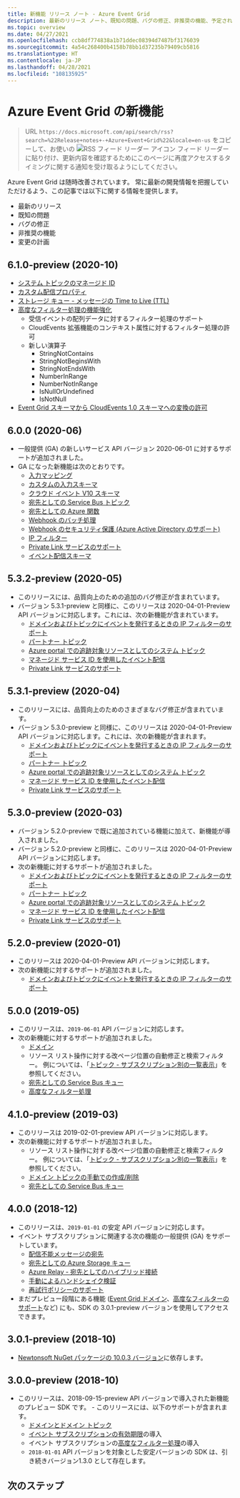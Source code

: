 ```yaml
---
title: 新機能 リリース ノート - Azure Event Grid
description: 最新のリリース ノート、既知の問題、バグの修正、非推奨の機能、予定されている変更点など、Azure Event Grid の新着情報について説明します。
ms.topic: overview
ms.date: 04/27/2021
ms.openlocfilehash: ccb8df774838a1b71ddec08394d7487bf3176039
ms.sourcegitcommit: 4a54c268400b4158b78bb1d37235b79409cb5816
ms.translationtype: HT
ms.contentlocale: ja-JP
ms.lasthandoff: 04/28/2021
ms.locfileid: "108135925"
---
```

# <a name="whats-new-in-azure-event-grid"></a>Azure Event Grid の新機能

>URL `https://docs.microsoft.com/api/search/rss?search=%22Release+notes+-+Azure+Event+Grid%22&locale=en-us` をコピーして、お使いの ![RSS フィード リーダー アイコン](./media/whats-new/feed-icon-16x16.png) フィード リーダーに貼り付け、更新内容を確認するためにこのページに再度アクセスするタイミングに関する通知を受け取るようにしてください。

Azure Event Grid は随時改善されています。 常に最新の開発情報を把握していただけるよう、この記事では以下に関する情報を提供します。

- 最新のリリース
- 既知の問題
- バグの修正
- 非推奨の機能
- 変更の計画

## <a name="610-preview-2020-10"></a>6.1.0-preview (2020-10)
- [システム トピックのマネージド ID](enable-identity-system-topics.md)
- [カスタム配信プロパティ](delivery-properties.md)
- [ストレージ キュー - メッセージの Time to Live (TTL)](delivery-properties.md#configure-time-to-live-on-outgoing-events-to-azure-storage-queues)
- [高度なフィルター処理の機能強化](event-filtering.md#advanced-filtering)
    - 受信イベントの配列データに対するフィルター処理のサポート
    - CloudEvents 拡張機能のコンテキスト属性に対するフィルター処理の許可
    - 新しい演算子
        - StringNotContains
        - StringNotBeginsWith
        - StringNotEndsWith
        - NumberInRange
        - NumberNotInRange
        - IsNullOrUndefined
        - IsNotNull
- [ Event Grid スキーマから CloudEvents 1.0 スキーマへの変換の許可](cloudevents-schema.md#configure-event-grid-for-cloudevents)
        

## <a name="600-2020-06"></a>6.0.0 (2020-06)
- 一般提供 (GA) の新しいサービス API バージョン 2020-06-01 に対するサポートが追加されました。
- GA になった新機能は次のとおりです。
    - [入力マッピング](input-mappings.md)
    - [カスタムの入力スキーマ](input-mappings.md)
    - [クラウド イベント V10 スキーマ](cloud-event-schema.md)
    - [宛先としての Service Bus トピック](handler-service-bus.md)
    - [宛先としての Azure 関数](handler-functions.md)
    - [Webhook のバッチ処理](./edge/delivery-output-batching.md)
    - [Webhook のセキュリティ保護 (Azure Active Directory のサポート)](secure-webhook-delivery.md)
    - [IP フィルター](configure-firewall.md)
    - [Private Link サービスのサポート](configure-private-endpoints.md)
    - [イベント配信スキーマ](event-schema.md)

## <a name="532-preview-2020-05"></a>5.3.2-preview (2020-05)
- このリリースには、品質向上のための追加のバグ修正が含まれています。
- バージョン 5.3.1-preview と同様に、このリリースは 2020-04-01-Preview API バージョンに対応します。これには、次の新機能が含まれています。 
    - [ドメインおよびトピックにイベントを発行するときの IP フィルターのサポート](configure-firewall.md)
    - [パートナー トピック](./partner-events-overview.md)
    - [Azure portal での追跡対象リソースとしてのシステム トピック](system-topics.md)
    - [マネージド サービス ID を使用したイベント配信](managed-service-identity.md) 
    - [Private Link サービスのサポート](configure-private-endpoints.md)

## <a name="531-preview-2020-04"></a>5.3.1-preview (2020-04)
- このリリースには、品質向上のためのさまざまなバグ修正が含まれています。
- バージョン 5.3.0-preview と同様に、このリリースは 2020-04-01-Preview API バージョンに対応します。これには、次の新機能が含まれます。 
    - [ドメインおよびトピックにイベントを発行するときの IP フィルターのサポート](configure-firewall.md)
    - [パートナー トピック](./partner-events-overview.md)
    - [Azure portal での追跡対象リソースとしてのシステム トピック](system-topics.md)
    - [マネージド サービス ID を使用したイベント配信](managed-service-identity.md) 
    - [Private Link サービスのサポート](configure-private-endpoints.md)

## <a name="530-preview-2020-03"></a>5.3.0-preview (2020-03)
- バージョン 5.2.0-preview で既に追加されている機能に加えて、新機能が導入されました。 
- バージョン 5.2.0-preview と同様に、このリリースは 2020-04-01-Preview API バージョンに対応します。
- 次の新機能に対するサポートが追加されました。 
    - [ドメインおよびトピックにイベントを発行するときの IP フィルターのサポート](configure-firewall.md)
    - [パートナー トピック](./partner-events-overview.md)
    - [Azure portal での追跡対象リソースとしてのシステム トピック](system-topics.md)
    - [マネージド サービス ID を使用したイベント配信](managed-service-identity.md) 
    - [Private Link サービスのサポート](configure-private-endpoints.md)

## <a name="520-preview-2020-01"></a>5.2.0-preview (2020-01)
- このリリースは 2020-04-01-Preview API バージョンに対応します。
- 次の新機能に対するサポートが追加されました。
    - [ドメインおよびトピックにイベントを発行するときの IP フィルターのサポート](configure-firewall.md)

## <a name="500-2019-05"></a>5.0.0 (2019-05)
- このリリースは、`2019-06-01` API バージョンに対応します。
- 次の新機能に対するサポートが追加されました。
    * [ドメイン](event-domains.md)
    * リソース リスト操作に対する改ページ位置の自動修正と検索フィルター。 例については、「[トピック - サブスクリプション別の一覧表示](/rest/api/eventgrid/version2020-10-15-preview/partnernamespaces/listbysubscription)」を参照してください。
    * [宛先としての Service Bus キュー](handler-service-bus.md)
    * [高度なフィルター処理](event-filtering.md#advanced-filtering)

## <a name="410-preview-2019-03"></a>4.1.0-preview (2019-03)
- このリリースは 2019-02-01-preview API バージョンに対応します。
- 次の新機能に対するサポートが追加されました。
    * リソース リスト操作に対する改ページ位置の自動修正と検索フィルター。 例については、「[トピック - サブスクリプション別の一覧表示](/rest/api/eventgrid/version2020-10-15-preview/partnernamespaces/listbysubscription)」を参照してください。
    * [ドメイン トピックの手動での作成/削除](how-to-event-domains.md)
    * [宛先としての Service Bus キュー](handler-service-bus.md)

## <a name="400-2018-12"></a>4.0.0 (2018-12)
- このリリースは、`2019-01-01` の安定 API バージョンに対応します。
- イベント サブスクリプションに関連する次の機能の一般提供 (GA) をサポートしています。
    * [配信不能メッセージの宛先](manage-event-delivery.md)
    * [宛先としての Azure Storage キュー](handler-storage-queues.md)
    * [Azure Relay - 宛先としてのハイブリッド接続](handler-relay-hybrid-connections.md)
    * [手動によるハンドシェイク検証](webhook-event-delivery.md)
    * [再試行ポリシーのサポート](delivery-and-retry.md)
- まだプレビュー段階にある機能 ([Event Grid ドメイン](event-domains.md)、[高度なフィルターのサポート](event-filtering.md#advanced-filtering)など) にも、SDK の 3.0.1-preview バージョンを使用してアクセスできます。

## <a name="301-preview-2018-10"></a>3.0.1-preview (2018-10)
- [Newtonsoft NuGet パッケージの 10.0.3 バージョン](https://www.nuget.org/packages/Newtonsoft.Json/10.0.3)に依存します。

## <a name="300-preview-2018-10"></a>3.0.0-preview (2018-10)
- このリリースは、2018-09-15-preview API バージョンで導入された新機能のプレビュー SDK です。 - このリリースには、以下のサポートが含まれます。
    - [ドメインとドメイン トピック](event-domains.md)
    - [イベント サブスクリプションの有効期限](concepts.md#event-subscription-expiration)の導入
    - イベント サブスクリプションの[高度なフィルター処理](event-filtering.md#advanced-filtering)の導入
    - `2018-01-01` API バージョンを対象とした安定バージョンの SDK は、引き続きバージョン1.3.0 として存在します。

## <a name="next-steps"></a>次のステップ
